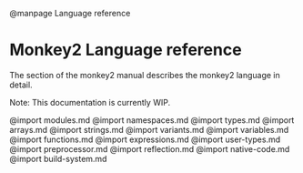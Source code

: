 
@manpage Language reference

# Monkey2 Language reference

The section of the monkey2 manual describes the monkey2 language in detail.

Note: This documentation is currently WIP.

@import modules.md
@import namespaces.md
@import types.md
@import arrays.md
@import strings.md
@import variants.md
@import variables.md
@import functions.md
@import expressions.md
@import user-types.md
@import preprocessor.md
@import reflection.md
@import native-code.md
@import build-system.md
